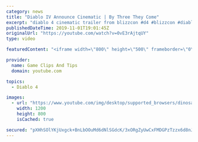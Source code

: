 ```yaml
---
category: news
title: "Diablo IV Announce Cinematic | By Three They Come"
excerpt: "diablo 4 cinematic trailer from blizzcon #d4 #blizzcon #diablo."
publishedDateTime: 2019-11-01T19:01:45Z
originalUrl: "https://youtube.com/watch?v=0vE3rAjtqUY"
type: video

featuredContent: "<iframe width=\"800\" height=\"500\" frameborder=\"0\" src=\"https://www.youtube.com/embed/0vE3rAjtqUY\" allow=\"accelerometer; autoplay; encrypted-media; gyroscope; picture-in-picture\" allowfullscreen></iframe>"

provider:
  name: Game Clips And Tips
  domain: youtube.com

topics:
  - Diablo 4

images:
  - url: "https://www.youtube.com/img/desktop/supported_browsers/dinosaur.png"
    width: 1200
    height: 800
    isCached: true

secured: "pXHhSOlYKjUxgck+BnLbOOuMd6dNlSGdcK/3xORgZyUwCxFMDGPzTzzx6d8nJ0IyBRxAOpkm49BpONQjdKOj1QRcPU3wOpUZhmJj3mhj+F2iTwcj+LvHbUCLICkDKhJQYFpEkgcrJE2sVhE0QKC8gywqDkKTM6f9LEORhMyBTLF+u3TZVxOUdiM30rICMiLlGWnTetLrFGc/Oir4bGywCnTh2Zvyh3us1w5TJQoPLcBonjvYDQcj4OYlqkLxaBM1DmxSEW7N1IDhVCHdz2JNHbEYd/Y1VgZAhITJ/vKWq/wleHja6Wy7hQJtQpOpIDr5JKMoDt4XRPEI3JvSuyPLQ1/7BpGpiukJypWStulpMdqhGe0cQUCdbJzweELZIYqyCF3OOlEGYYXDwkQSPUaZlQ==;YbpIeOyFTffEdlaV1SMHDA=="
---
```


